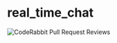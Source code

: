 # real_time_chat

![CodeRabbit Pull Request Reviews](https://img.shields.io/coderabbit/prs/github/kkang123/real_time_chat)
